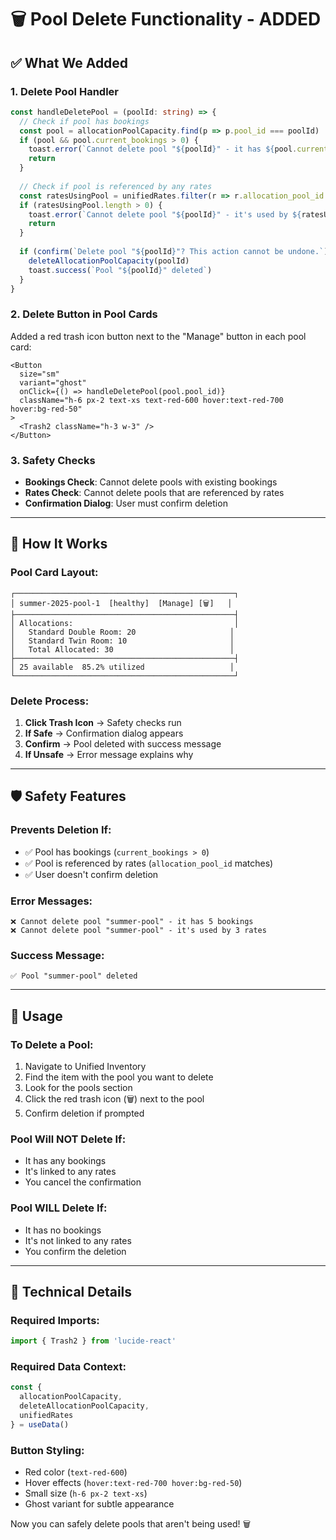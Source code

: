 # 🗑️ **Pool Delete Functionality - ADDED**

## **✅ What We Added**

### **1. Delete Pool Handler**
```typescript
const handleDeletePool = (poolId: string) => {
  // Check if pool has bookings
  const pool = allocationPoolCapacity.find(p => p.pool_id === poolId)
  if (pool && pool.current_bookings > 0) {
    toast.error(`Cannot delete pool "${poolId}" - it has ${pool.current_bookings} bookings`)
    return
  }
  
  // Check if pool is referenced by any rates
  const ratesUsingPool = unifiedRates.filter(r => r.allocation_pool_id === poolId)
  if (ratesUsingPool.length > 0) {
    toast.error(`Cannot delete pool "${poolId}" - it's used by ${ratesUsingPool.length} rates`)
    return
  }
  
  if (confirm(`Delete pool "${poolId}"? This action cannot be undone.`)) {
    deleteAllocationPoolCapacity(poolId)
    toast.success(`Pool "${poolId}" deleted`)
  }
}
```

### **2. Delete Button in Pool Cards**
Added a red trash icon button next to the "Manage" button in each pool card:
```tsx
<Button 
  size="sm" 
  variant="ghost" 
  onClick={() => handleDeletePool(pool.pool_id)}
  className="h-6 px-2 text-xs text-red-600 hover:text-red-700 hover:bg-red-50"
>
  <Trash2 className="h-3 w-3" />
</Button>
```

### **3. Safety Checks**
- **Bookings Check**: Cannot delete pools with existing bookings
- **Rates Check**: Cannot delete pools that are referenced by rates
- **Confirmation Dialog**: User must confirm deletion

---

## **🎯 How It Works**

### **Pool Card Layout:**
```
┌─────────────────────────────────────────────────┐
│ summer-2025-pool-1  [healthy]  [Manage] [🗑️]   │
├─────────────────────────────────────────────────┤
│ Allocations:                                    │
│   Standard Double Room: 20                     │
│   Standard Twin Room: 10                       │
│   Total Allocated: 30                          │
├─────────────────────────────────────────────────┤
│ 25 available  85.2% utilized                   │
└─────────────────────────────────────────────────┘
```

### **Delete Process:**
1. **Click Trash Icon** → Safety checks run
2. **If Safe** → Confirmation dialog appears
3. **Confirm** → Pool deleted with success message
4. **If Unsafe** → Error message explains why

---

## **🛡️ Safety Features**

### **Prevents Deletion If:**
- ✅ Pool has bookings (`current_bookings > 0`)
- ✅ Pool is referenced by rates (`allocation_pool_id` matches)
- ✅ User doesn't confirm deletion

### **Error Messages:**
```
❌ Cannot delete pool "summer-pool" - it has 5 bookings
❌ Cannot delete pool "summer-pool" - it's used by 3 rates
```

### **Success Message:**
```
✅ Pool "summer-pool" deleted
```

---

## **🚀 Usage**

### **To Delete a Pool:**
1. Navigate to Unified Inventory
2. Find the item with the pool you want to delete
3. Look for the pools section
4. Click the red trash icon (🗑️) next to the pool
5. Confirm deletion if prompted

### **Pool Will NOT Delete If:**
- It has any bookings
- It's linked to any rates
- You cancel the confirmation

### **Pool WILL Delete If:**
- It has no bookings
- It's not linked to any rates
- You confirm the deletion

---

## **🔧 Technical Details**

### **Required Imports:**
```typescript
import { Trash2 } from 'lucide-react'
```

### **Required Data Context:**
```typescript
const {
  allocationPoolCapacity,
  deleteAllocationPoolCapacity,
  unifiedRates
} = useData()
```

### **Button Styling:**
- Red color (`text-red-600`)
- Hover effects (`hover:text-red-700 hover:bg-red-50`)
- Small size (`h-6 px-2 text-xs`)
- Ghost variant for subtle appearance

Now you can safely delete pools that aren't being used! 🗑️
